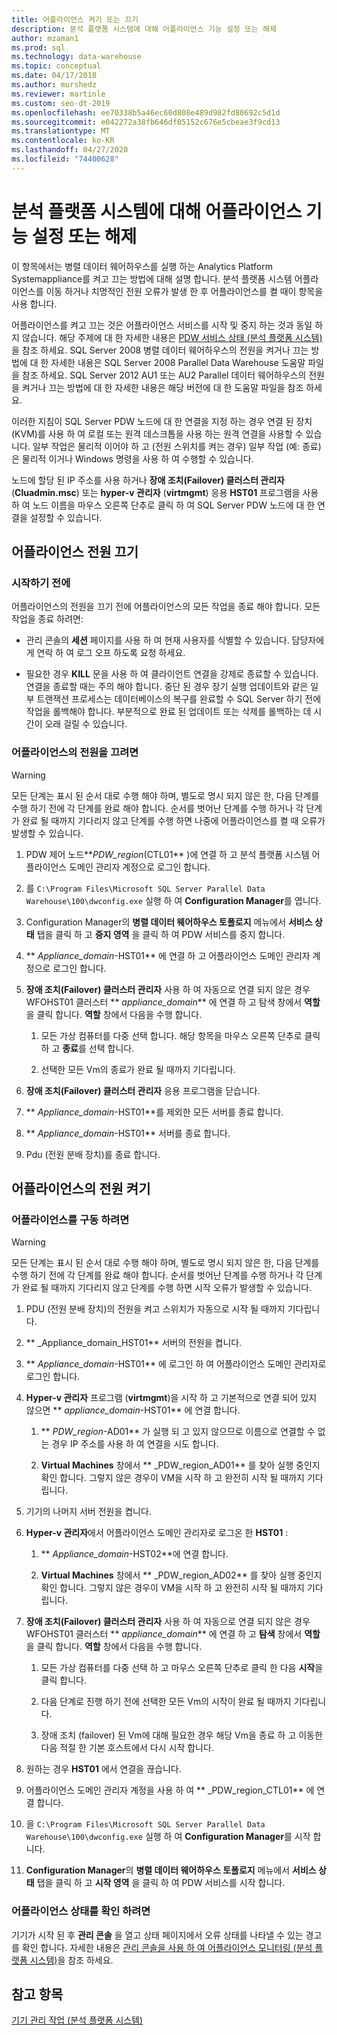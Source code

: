 ```yaml
---
title: 어플라이언스 켜기 또는 끄기
description: 분석 플랫폼 시스템에 대해 어플라이언스 기능 설정 또는 해제
author: mzaman1
ms.prod: sql
ms.technology: data-warehouse
ms.topic: conceptual
ms.date: 04/17/2018
ms.author: murshedz
ms.reviewer: martinle
ms.custom: seo-dt-2019
ms.openlocfilehash: ee70338b5a46ec60d808e489d982fd80692c5d1d
ms.sourcegitcommit: e042272a38fb646df05152c676e5cbeae3f9cd13
ms.translationtype: MT
ms.contentlocale: ko-KR
ms.lasthandoff: 04/27/2020
ms.locfileid: "74400628"
---
```

# <a name="power-the-appliance-on-or-off-for-analytics-platform-system"></a>분석 플랫폼 시스템에 대해 어플라이언스 기능 설정 또는 해제
이 항목에서는 병렬 데이터 웨어하우스를 실행 하는 Analytics Platform Systemappliance를 켜고 끄는 방법에 대해 설명 합니다. 분석 플랫폼 시스템 어플라이언스를 이동 하거나 치명적인 전원 오류가 발생 한 후 어플라이언스를 켤 때이 항목을 사용 합니다.  
  
어플라이언스를 켜고 끄는 것은 어플라이언스 서비스를 시작 및 중지 하는 것과 동일 하지 않습니다. 해당 주제에 대 한 자세한 내용은 [PDW 서비스 상태 &#40;분석 플랫폼 시스템&#41;](pdw-services-status.md)을 참조 하세요. SQL Server 2008 병렬 데이터 웨어하우스의 전원을 켜거나 끄는 방법에 대 한 자세한 내용은 SQL Server 2008 Parallel Data Warehouse 도움말 파일을 참조 하세요. SQL Server 2012 AU1 또는 AU2 Parallel 데이터 웨어하우스의 전원을 켜거나 끄는 방법에 대 한 자세한 내용은 해당 버전에 대 한 도움말 파일을 참조 하세요.  
  
이러한 지침이 SQL Server PDW 노드에 대 한 연결을 지정 하는 경우 연결 된 장치 (KVM)를 사용 하 여 로컬 또는 원격 데스크톱을 사용 하는 원격 연결을 사용할 수 있습니다. 일부 작업은 물리적 이어야 하 고 (전원 스위치를 켜는 경우) 일부 작업 (예: 종료)은 물리적 이거나 Windows 명령을 사용 하 여 수행할 수 있습니다.  
  
노드에 할당 된 IP 주소를 사용 하거나 **장애 조치(Failover) 클러스터 관리자** (**Cluadmin.msc**) 또는 **hyper-v 관리자** (**virtmgmt**) 응용 **HST01** 프로그램을 사용 하 여 노드 이름을 마우스 오른쪽 단추로 클릭 하 여 SQL Server PDW 노드에 대 한 연결을 설정할 수 있습니다.  
  
## <a name="power-off-the-appliance"></a><a name="PowerOff"></a>어플라이언스 전원 끄기  
  
### <a name="before-you-begin"></a>시작하기 전에  
어플라이언스의 전원을 끄기 전에 어플라이언스의 모든 작업을 종료 해야 합니다. 모든 작업을 종료 하려면:  
  
-   관리 콘솔의 **세션** 페이지를 사용 하 여 현재 사용자를 식별할 수 있습니다. 담당자에 게 연락 하 여 로그 오프 하도록 요청 하세요.  
  
-   필요한 경우 **KILL** 문을 사용 하 여 클라이언트 연결을 강제로 종료할 수 있습니다. 연결을 종료할 때는 주의 해야 합니다. 중단 된 경우 장기 실행 업데이트와 같은 일부 트랜잭션 프로세스는 데이터베이스의 복구를 완료할 수 SQL Server 하기 전에 작업을 롤백해야 합니다. 부분적으로 완료 된 업데이트 또는 삭제를 롤백하는 데 시간이 오래 걸릴 수 있습니다.  
  
### <a name="to-power-off-the-appliance"></a>어플라이언스의 전원을 끄려면  
  
> [!WARNING]  
> 모든 단계는 표시 된 순서 대로 수행 해야 하며, 별도로 명시 되지 않은 한, 다음 단계를 수행 하기 전에 각 단계를 완료 해야 합니다. 순서를 벗어난 단계를 수행 하거나 각 단계가 완료 될 때까지 기다리지 않고 단계를 수행 하면 나중에 어플라이언스를 켤 때 오류가 발생할 수 있습니다.  
  
1.  PDW 제어 노드**_PDW_region_(CTL01** )에 연결 하 고 분석 플랫폼 시스템 어플라이언스 도메인 관리자 계정으로 로그인 합니다.  
  
2.  를 `C:\Program Files\Microsoft SQL Server Parallel Data Warehouse\100\dwconfig.exe` 실행 하 여 **Configuration Manager**를 엽니다.  
  
3.  Configuration Manager의 **병렬 데이터 웨어하우스 토폴로지** 메뉴에서 **서비스 상태** 탭을 클릭 하 고 **중지 영역** 을 클릭 하 여 PDW 서비스를 중지 합니다.   
  
4.  ** _Appliance_domain_-HST01** 에 연결 하 고 어플라이언스 도메인 관리자 계정으로 로그인 합니다.  
  
5.  **장애 조치(Failover) 클러스터 관리자** 사용 하 여 자동으로 연결 되지 않은 경우 WFOHST01 클러스터 ** _appliance_domain_** 에 연결 하 고 탐색 창에서 **역할**을 클릭 합니다. **역할** 창에서 다음을 수행 합니다.  
  
    1.  모든 가상 컴퓨터를 다중 선택 합니다. 해당 항목을 마우스 오른쪽 단추로 클릭 하 고 **종료**를 선택 합니다.  
  
    2.  선택한 모든 Vm의 종료가 완료 될 때까지 기다립니다.  
  
6.  **장애 조치(Failover) 클러스터 관리자** 응용 프로그램을 닫습니다.  
  
7. ** _Appliance_domain_-HST01**를 제외한 모든 서버를 종료 합니다.  
  
8. ** _Appliance_domain_-HST01** 서버를 종료 합니다.  
  
9. Pdu (전원 분배 장치)를 종료 합니다.  
  
## <a name="power-on-the-appliance"></a><a name="PowerOn"></a>어플라이언스의 전원 켜기  
  
### <a name="to-power-on-the-appliance"></a>어플라이언스를 구동 하려면  
  
> [!WARNING]  
> 모든 단계는 표시 된 순서 대로 수행 해야 하며, 별도로 명시 되지 않은 한, 다음 단계를 수행 하기 전에 각 단계를 완료 해야 합니다. 순서를 벗어난 단계를 수행 하거나 각 단계가 완료 될 때까지 기다리지 않고 단계를 수행 하면 시작 오류가 발생할 수 있습니다.  
  
1.  PDU (전원 분배 장치)의 전원을 켜고 스위치가 자동으로 시작 될 때까지 기다립니다.  
  
2.  ** _Appliance_domain_HST01** 서버의 전원을 켭니다.  
  
3.  ** _Appliance_domain_-HST01** 에 로그인 하 여 어플라이언스 도메인 관리자로 로그인 합니다.  
  
4.  **Hyper-v 관리자** 프로그램 (**virtmgmt**)을 시작 하 고 기본적으로 연결 되어 있지 않으면 ** _appliance_domain_-HST01** 에 연결 합니다.  
  
    1.  ** _PDW_region_-AD01** 가 실행 되 고 있지 않으므로 이름으로 연결할 수 없는 경우 IP 주소를 사용 하 여 연결을 시도 합니다.  
  
    2.  **Virtual Machines** 창에서 ** _PDW_region_AD01** 를 찾아 실행 중인지 확인 합니다. 그렇지 않은 경우이 VM을 시작 하 고 완전히 시작 될 때까지 기다립니다.  
  
5.  기기의 나머지 서버 전원을 켭니다.  
  
6.  **Hyper-v 관리자**에서 어플라이언스 도메인 관리자로 로그온 한 **HST01** :  
  
    1.  ** _Appliance_domain_-HST02**에 연결 합니다.  
  
    2.  **Virtual Machines** 창에서 ** _PDW_region_AD02** 를 찾아 실행 중인지 확인 합니다.  그렇지 않은 경우이 VM을 시작 하 고 완전히 시작 될 때까지 기다립니다.  
  
7.  **장애 조치(Failover) 클러스터 관리자** 사용 하 여 자동으로 연결 되지 않은 경우 WFOHST01 클러스터 ** _appliance_domain_** 에 연결 하 고 **탐색** 창에서 **역할**을 클릭 합니다. **역할** 창에서 다음을 수행 합니다.  
  
    1.  모든 가상 컴퓨터를 다중 선택 하 고 마우스 오른쪽 단추로 클릭 한 다음 **시작**을 클릭 합니다.  
  
    2.  다음 단계로 진행 하기 전에 선택한 모든 Vm의 시작이 완료 될 때까지 기다립니다.  
  
    3.  장애 조치 (failover) 된 Vm에 대해 필요한 경우 해당 Vm을 종료 하 고 이동한 다음 적절 한 기본 호스트에서 다시 시작 합니다.  
  
8. 원하는 경우 **HST01** 에서 연결을 끊습니다.  
  
9. 어플라이언스 도메인 관리자 계정을 사용 하 여 ** _PDW_region_CTL01** 에 연결 합니다.  
  
10. 을 `C:\Program Files\Microsoft SQL Server Parallel Data Warehouse\100\dwconfig.exe` 실행 하 여 **Configuration Manager**를 시작 합니다.  
  
11. **Configuration Manager**의 **병렬 데이터 웨어하우스 토폴로지** 메뉴에서 **서비스 상태** 탭을 클릭 하 고 **시작 영역** 을 클릭 하 여 PDW 서비스를 시작 합니다.  
  
### <a name="to-verify-the-appliance-health"></a>어플라이언스 상태를 확인 하려면  
기기가 시작 된 후 **관리 콘솔** 을 열고 상태 페이지에서 오류 상태를 나타낼 수 있는 경고를 확인 합니다. 자세한 내용은 [관리 콘솔을 사용 하 여 어플라이언스 모니터링 &#40;분석 플랫폼 시스템&#41;](monitor-the-appliance-by-using-the-admin-console.md)을 참조 하세요.  
  
## <a name="see-also"></a>참고 항목  
[기기 관리 작업 &#40;분석 플랫폼 시스템&#41;](appliance-management-tasks.md)  
  
